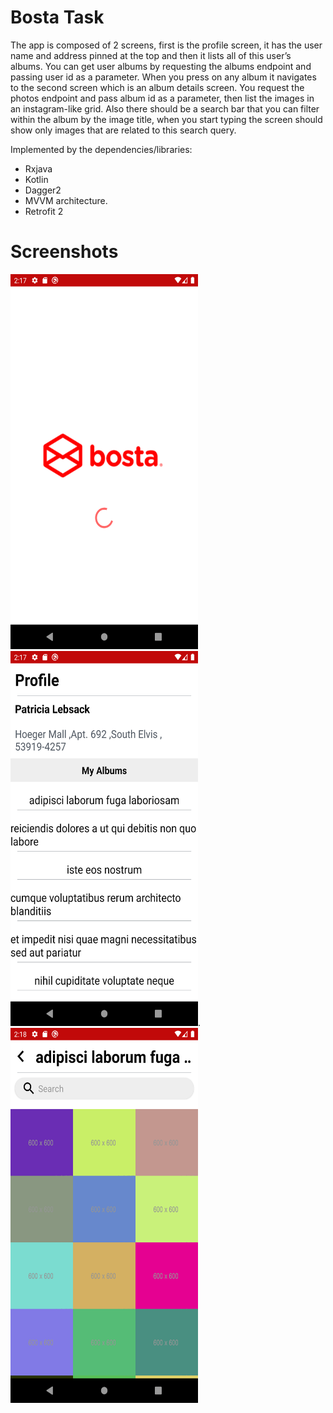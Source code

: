  # Bosta Task
 
 The app is composed of 2 screens, first is the profile screen, it has the user name and address pinned at the top and then it lists all of this user’s albums. You can get user albums by requesting
the albums endpoint and passing user id as a parameter.
When you press on any album it navigates to the second screen which is an album details screen. You request the photos endpoint and pass album id as a parameter, then list the images in an
instagram-like grid. Also there should be a search bar that you can filter within the album by the image title, when you start typing the screen should show only images that are related to this
search query.
 
 Implemented by the dependencies/libraries:
 * Rxjava
 * Kotlin
 * Dagger2
 * MVVM architecture. 
 * Retrofit 2



# Screenshots


<img src="Images/screen_1.png" width="300" height="600">   <img src="Images/screen_2.png" width="300" height="600">.  <img src="Images/screen_3.png" width="300" height="600">
